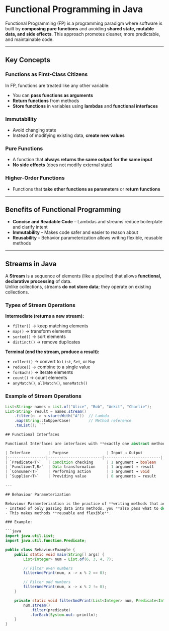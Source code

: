 # Functional Programming in Java

Functional Programming (FP) is a programming paradigm where software is built by **composing pure functions** and avoiding **shared state, mutable data, and side effects**. This approach promotes cleaner, more predictable, and maintainable code.

---

## Key Concepts

### Functions as First-Class Citizens
In FP, functions are treated like any other variable:
- You can **pass functions as arguments**  
- **Return functions** from methods  
- **Store functions** in variables using **lambdas** and **functional interfaces**

### Immutability
- Avoid changing state  
- Instead of modifying existing data, **create new values**

### Pure Functions
- A function that **always returns the same output for the same input**  
- **No side effects** (does not modify external state)

### Higher-Order Functions
- Functions that **take other functions as parameters** or **return functions**

---

## Benefits of Functional Programming
- **Concise and Readable Code** – Lambdas and streams reduce boilerplate and clarify intent  
- **Immutability** – Makes code safer and easier to reason about  
- **Reusability** – Behavior parameterization allows writing flexible, reusable methods

---

## Streams in Java
A **Stream** is a sequence of elements (like a pipeline) that allows **functional, declarative processing** of data.  
Unlike collections, streams **do not store data**; they operate on existing collections.

### Types of Stream Operations

**Intermediate (returns a new stream):**
- `filter()` → keep matching elements  
- `map()` → transform elements  
- `sorted()` → sort elements  
- `distinct()` → remove duplicates  

**Terminal (end the stream, produce a result):**
- `collect()` → convert to `List`, `Set`, or `Map`  
- `reduce()` → combine to a single value  
- `forEach()` → iterate elements  
- `count()` → count elements  
- `anyMatch()`, `allMatch()`, `noneMatch()`

### Example of Stream Operations
```java
List<String> names = List.of("Alice", "Bob", "Ankit", "Charlie");
List<String> result = names.stream()
    .filter(n -> n.startsWith("A"))  // Lambda
    .map(String::toUpperCase)        // Method reference
    .toList(); ```

## Functional Interfaces

Functional Interfaces are interfaces with **exactly one abstract method**, making them ideal for **lambda expressions**.

| Interface        | Purpose                 | Input → Output           |
|-----------------|------------------------|-------------------------|
| `Predicate<T>`   | Condition checking      | 1 argument → boolean    |
| `Function<T,R>`  | Data transformation     | 1 argument → result     |
| `Consumer<T>`    | Performing action       | 1 argument → void       |
| `Supplier<T>`    | Providing value         | 0 arguments → result    |

---

## Behaviour Parameterization

Behaviour Parameterization is the practice of **writing methods that accept behavior (functions) as parameters**, instead of hardcoding the logic.  
- Instead of only passing data into methods, you **also pass what to do with that data (the behavior)**.  
- This makes methods **reusable and flexible**.

### Example:

```java
import java.util.List;
import java.util.function.Predicate;

public class BehaviourExample {
    public static void main(String[] args) {
        List<Integer> num = List.of(6, 3, 4, 7);

        // Filter even numbers
        filterAndPrint(num, x -> x % 2 == 0);

        // Filter odd numbers
        filterAndPrint(num, x -> x % 2 != 0);
    }

    private static void filterAndPrint(List<Integer> num, Predicate<Integer> predicate) {
        num.stream()
           .filter(predicate)
           .forEach(System.out::println);
    }
}
```
